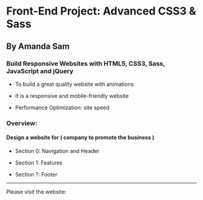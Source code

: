 # Front-End Project: Advanced CSS3 & Sass

## By Amanda Sam

### Build Responsive Websites with HTML5, CSS3, Sass, JavaScript and jQuery

- To build a great quality website with animations

- It is a responsive and mobile-friendly website

- Performance Optimization: site speed

### Overview:

#### Design a website for ( company to promote the business )

- Section 0: Navigation and Header

- Section 1: Features

- Section ?: Footer

-------------------------------------------

Please visit the website:<br/>
